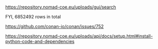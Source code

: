 #

https://repository.nomad-coe.eu/uploads/gui/search


FYI, 6852492 rows in total

https://github.com/conan-io/conan/issues/752

https://repository.nomad-coe.eu/uploads/api/docs/setup.html#install-python-code-and-dependencies